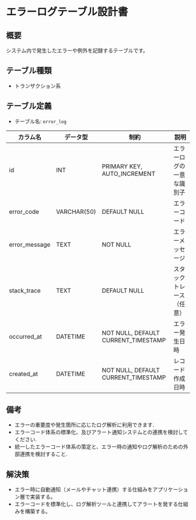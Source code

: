 # エラーログテーブル設計書

## 概要
システム内で発生したエラーや例外を記録するテーブルです。

## テーブル種類
- トランザクション系

## テーブル定義
- テーブル名: `error_log`

| カラム名      | データ型      | 制約                                      | 説明                                  |
|---------------|---------------|-------------------------------------------|---------------------------------------|
| id            | INT           | PRIMARY KEY, AUTO_INCREMENT               | エラーログの一意な識別子               |
| error_code    | VARCHAR(50)   | DEFAULT NULL                              | エラーコード                         |
| error_message | TEXT          | NOT NULL                                  | エラーメッセージ                     |
| stack_trace   | TEXT          | DEFAULT NULL                              | スタックトレース（任意）              |
| occurred_at   | DATETIME      | NOT NULL, DEFAULT CURRENT_TIMESTAMP       | エラー発生日時                       |
| created_at    | DATETIME      | NOT NULL, DEFAULT CURRENT_TIMESTAMP       | レコード作成日時                     |

## 備考
- エラーの重要度や発生箇所に応じたログ解析に利用できます.
- エラーコード体系の標準化、及びアラート通知システムとの連携を検討してください.
- 統一したエラーコード体系の策定と、エラー時の通知やログ解析のための外部連携を検討すること.

## 解決策
- エラー時に自動通知（メールやチャット連携）する仕組みをアプリケーション層で実装する。
- エラーコードを標準化し、ログ解析ツールと連携してアラートを発する仕組みを構築する。
